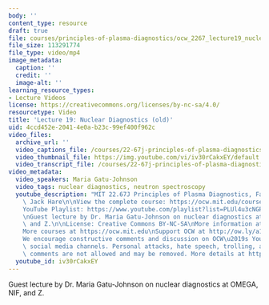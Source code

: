 ```yaml
---
body: ''
content_type: resource
draft: true
file: courses/principles-of-plasma-diagnostics/ocw_2267_lecture19_nuclear_diagnostics_360p_16_9.mp4
file_size: 113291774
file_type: video/mp4
image_metadata:
  caption: ''
  credit: ''
  image-alt: ''
learning_resource_types:
- Lecture Videos
license: https://creativecommons.org/licenses/by-nc-sa/4.0/
resourcetype: Video
title: 'Lecture 19: Nuclear Diagnostics (old)'
uid: 4ccd452e-2041-4e0a-b23c-99ef400f962c
video_files:
  archive_url: ''
  video_captions_file: /courses/22-67j-principles-of-plasma-diagnostics-fall-2023/168NS8qfSYVd2Z42XwYHQBAeQl89vG3qX_transcript.webvtt
  video_thumbnail_file: https://img.youtube.com/vi/iv30rCakxEY/default.jpg
  video_transcript_file: /courses/22-67j-principles-of-plasma-diagnostics-fall-2023/168NS8qfSYVd2Z42XwYHQBAeQl89vG3qX_transcript.pdf
video_metadata:
  video_speakers: Maria Gatu-Johnson
  video_tags: nuclear diagnostics, neutron spectroscopy
  youtube_description: "MIT 22.67J Principles of Plasma Diagnostics, Fall 2023\nInstructor:\
    \ Jack Hare\n\nView the complete course: https://ocw.mit.edu/courses/22-67j-principles-of-plasma-diagnostics-fall-2023/\n\
    YouTube Playlist: https://www.youtube.com/playlist?list=PLUl4u3cNGP61wK-NwYKZMuABl_eHBmhu4\n\
    \nGuest lecture by Dr. Maria Gatu-Johnson on nuclear diagnostics at OMEGA, NIF,\
    \ and Z.\n\nLicense: Creative Commons BY-NC-SA\nMore information at https://ocw.mit.edu/terms\n\
    More courses at https://ocw.mit.edu\nSupport OCW at http://ow.ly/a1If50zVRlQ\n\
    We encourage constructive comments and discussion on OCW\u2019s YouTube and other\
    \ social media channels. Personal attacks, hate speech, trolling, and inappropriate\
    \ comments are not allowed and may be removed. More details at https://ocw.mit.edu/comments.\n"
  youtube_id: iv30rCakxEY
---
```

Guest lecture by Dr. Maria Gatu-Johnson on nuclear diagnostics at OMEGA, NIF, and Z.